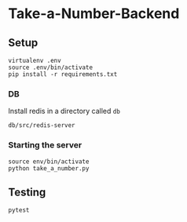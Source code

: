 # Take-a-Number-Backend
## Setup
```
virtualenv .env
source .env/bin/activate
pip install -r requirements.txt
```
### DB
Install redis in a directory called `db`
```
db/src/redis-server
```

### Starting the server
```
source env/bin/activate
python take_a_number.py
```

## Testing
```
pytest
```

